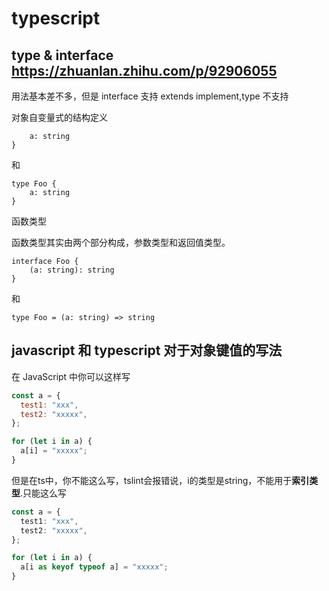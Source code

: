 # typescript

## type & interface https://zhuanlan.zhihu.com/p/92906055

用法基本差不多，但是 interface 支持 extends implement,type 不支持

对象自变量式的结构定义

```interface Foo {
    a: string
}
```

和

```
type Foo {
    a: string
}
```

函数类型

函数类型其实由两个部分构成，参数类型和返回值类型。

```
interface Foo {
    (a: string): string
}
```

和

```
type Foo = (a: string) => string
```

## javascript 和 typescript 对于对象键值的写法

在 JavaScript 中你可以这样写

```js
const a = {
  test1: "xxx",
  test2: "xxxxx",
};

for (let i in a) {
  a[i] = "xxxxx";
}
```

但是在ts中，你不能这么写，tslint会报错说，i的类型是string，不能用于**索引类型**.只能这么写

```ts
const a = {
  test1: "xxx",
  test2: "xxxxx",
};

for (let i in a) {
  a[i as keyof typeof a] = "xxxxx";
}
```